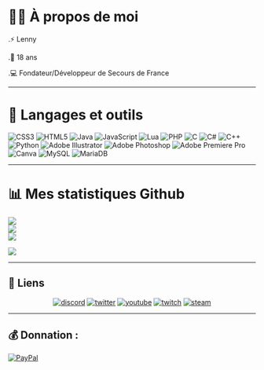 # 🙋‍♂️ À propos de moi

.⚡ Lenny 

.👯 18 ans

.💻 Fondateur/Développeur de Secours de France

</p>

---

# 🚀 Langages et outils
![CSS3](https://img.shields.io/badge/css3-%231572B6.svg?style=for-the-badge&logo=css3&logoColor=white) ![HTML5](https://img.shields.io/badge/html5-%23E34F26.svg?style=for-the-badge&logo=html5&logoColor=white) ![Java](https://img.shields.io/badge/java-%23ED8B00.svg?style=for-the-badge&logo=java&logoColor=white) ![JavaScript](https://img.shields.io/badge/javascript-%23323330.svg?style=for-the-badge&logo=javascript&logoColor=%23F7DF1E) ![Lua](https://img.shields.io/badge/lua-%232C2D72.svg?style=for-the-badge&logo=lua&logoColor=white) ![PHP](https://img.shields.io/badge/php-%23777BB4.svg?style=for-the-badge&logo=php&logoColor=white) ![C](https://img.shields.io/badge/c-%2300599C.svg?style=for-the-badge&logo=c&logoColor=white) ![C#](https://img.shields.io/badge/c%23-%23239120.svg?style=for-the-badge&logo=c-sharp&logoColor=white) ![C++](https://img.shields.io/badge/c++-%2300599C.svg?style=for-the-badge&logo=c%2B%2B&logoColor=white) ![Python](https://img.shields.io/badge/python-3670A0?style=for-the-badge&logo=python&logoColor=ffdd54) ![Adobe Illustrator](https://img.shields.io/badge/adobeillustrator-%23FF9A00.svg?style=for-the-badge&logo=adobeillustrator&logoColor=white) ![Adobe Photoshop](https://img.shields.io/badge/adobephotoshop-%2331A8FF.svg?style=for-the-badge&logo=adobephotoshop&logoColor=white) ![Adobe Premiere Pro](https://img.shields.io/badge/Adobe%20Premiere%20Pro-9999FF.svg?style=for-the-badge&logo=Adobe%20Premiere%20Pro&logoColor=white) ![Canva](https://img.shields.io/badge/Canva-%2300C4CC.svg?style=for-the-badge&logo=Canva&logoColor=white) ![MySQL](https://img.shields.io/badge/mysql-%2300f.svg?style=for-the-badge&logo=mysql&logoColor=white) ![MariaDB](https://img.shields.io/badge/MariaDB-003545?style=for-the-badge&logo=mariadb&logoColor=white)

</p>

---

# 📊 Mes statistiques Github
![](https://github-readme-stats.vercel.app/api?username=LeSpeeder&theme=dark&hide_border=false&include_all_commits=false&count_private=false)<br/>
![](https://github-readme-streak-stats.herokuapp.com/?user=LeSpeeder&theme=dark&hide_border=false)<br/>
![](https://github-readme-stats.vercel.app/api/top-langs/?username=LeSpeeder&theme=dark&hide_border=false&include_all_commits=false&count_private=false&layout=compact)


[![](https://visitcount.itsvg.in/api?id=LeSpeeder&icon=0&color=0)](https://visitcount.itsvg.in)

</p>

---

## :link: Liens

<p align="center">
  <a href="https://discord.gg/zP6WTMkCsJ"><img src="https://img.icons8.com/color/96/000000/discord-logo.png" alt="discord"/></a>
  <a href="https://twitter.com/le_speeder"><img src="https://img.icons8.com/color/96/000000/twitter-squared.png" alt="twitter"/></a>
  <a href="https://www.youtube.com/channel/UCS_lWdu8KaJkl5h-EaWh7MQ"><img src="https://img.icons8.com/color/96/000000/youtube.png" alt="youtube"/></a>
  <a href="https://www.twitch.tv/le_speeder"><img src="https://img.icons8.com/color/96/000000/twitch--v2.png" alt="twitch"/></a>
  <a href="https://steamcommunity.com/id/LeSpeeder/"><img src="https://img.icons8.com/fluent/96/000000/steam.png" alt="steam"/></a>

  </p>

---
  
  ## 💰 Donnation :
  [![PayPal](https://img.shields.io/badge/PayPal-00457C?style=for-the-badge&logo=paypal&logoColor=white)](https://paypal.me/LeSpeeder) 

 
